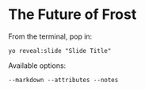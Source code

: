 
# The Future of Frost

From the terminal, pop in:

  ```yo reveal:slide "Slide Title"```

Available options:

 ```--markdown --attributes --notes```
